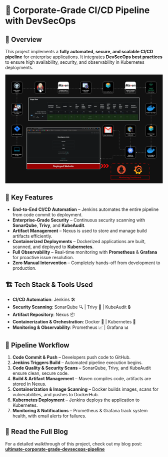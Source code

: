 # 🚀 Corporate-Grade CI/CD Pipeline with DevSecOps

## 📌 Overview
This project implements a **fully automated, secure, and scalable CI/CD pipeline** for enterprise applications. It integrates **DevSecOps best practices** to ensure high availability, security, and observability in Kubernetes deployments.

![](boardgame.jpg)

## 🎯 Key Features
- **End-to-End CI/CD Automation** – Jenkins automates the entire pipeline from code commit to deployment.
- **Enterprise-Grade Security** – Continuous security scanning with **SonarQube**, **Trivy**, and **KubeAudit**.
- **Artifact Management** – Nexus is used to store and manage build artifacts efficiently.
- **Containerized Deployments** – Dockerized applications are built, scanned, and deployed to **Kubernetes**.
- **Full Observability** – Real-time monitoring with **Prometheus** & **Grafana** for proactive issue resolution.
- **Zero Manual Intervention** – Completely hands-off from development to production.

## 🏗️ Tech Stack & Tools Used
- **CI/CD Automation**: Jenkins 🛠️
- **Security Scanning**: SonarQube 🔍 | Trivy 🦠 | KubeAudit 🔒
- **Artifact Repository**: Nexus 📦
- **Containerization & Orchestration**: Docker 🐳 | Kubernetes 🚢
- **Monitoring & Observability**: Prometheus 📈 | Grafana 📊

## 🔧 Pipeline Workflow
1. **Code Commit & Push** – Developers push code to GitHub.
2. **Jenkins Triggers Build** – Automated pipeline execution begins.
3. **Code Quality & Security Scans** – SonarQube, Trivy, and KubeAudit ensure clean, secure code.
4. **Build & Artifact Management** – Maven compiles code, artifacts are stored in Nexus.
5. **Containerization & Image Scanning** – Docker builds images, scans for vulnerabilities, and pushes to DockerHub.
6. **Kubernetes Deployment** – Jenkins deploys the application to Kubernetes.
7. **Monitoring & Notifications** – Prometheus & Grafana track system health, with email alerts for failures.

## 📖 Read the Full Blog  
For a detailed walkthrough of this project, check out my blog post: [**ultimate-corporate-grade-devsecops-pipeline**](https://itspraduman.hashnode.dev/ultimate-corporate-grade-devsecops-pipeline)  
